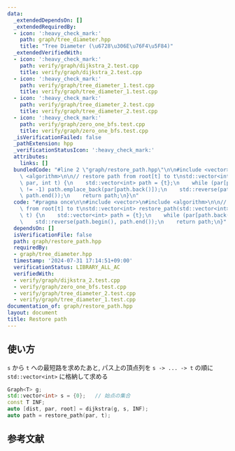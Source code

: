 ```yaml
---
data:
  _extendedDependsOn: []
  _extendedRequiredBy:
  - icon: ':heavy_check_mark:'
    path: graph/tree_diameter.hpp
    title: "Tree Diameter (\u6728\u306E\u76F4\u5F84)"
  _extendedVerifiedWith:
  - icon: ':heavy_check_mark:'
    path: verify/graph/dijkstra_2.test.cpp
    title: verify/graph/dijkstra_2.test.cpp
  - icon: ':heavy_check_mark:'
    path: verify/graph/tree_diameter_1.test.cpp
    title: verify/graph/tree_diameter_1.test.cpp
  - icon: ':heavy_check_mark:'
    path: verify/graph/tree_diameter_2.test.cpp
    title: verify/graph/tree_diameter_2.test.cpp
  - icon: ':heavy_check_mark:'
    path: verify/graph/zero_one_bfs.test.cpp
    title: verify/graph/zero_one_bfs.test.cpp
  _isVerificationFailed: false
  _pathExtension: hpp
  _verificationStatusIcon: ':heavy_check_mark:'
  attributes:
    links: []
  bundledCode: "#line 2 \"graph/restore_path.hpp\"\n\n#include <vector>\n#include\
    \ <algorithm>\n\n// restore path from root[t] to t\nstd::vector<int> restore_path(std::vector<int>&\
    \ par, int t) {\n    std::vector<int> path = {t};\n    while (par[path.back()]\
    \ != -1) path.emplace_back(par[path.back()]);\n    std::reverse(path.begin(),\
    \ path.end());\n    return path;\n}\n"
  code: "#pragma once\n\n#include <vector>\n#include <algorithm>\n\n// restore path\
    \ from root[t] to t\nstd::vector<int> restore_path(std::vector<int>& par, int\
    \ t) {\n    std::vector<int> path = {t};\n    while (par[path.back()] != -1) path.emplace_back(par[path.back()]);\n\
    \    std::reverse(path.begin(), path.end());\n    return path;\n}"
  dependsOn: []
  isVerificationFile: false
  path: graph/restore_path.hpp
  requiredBy:
  - graph/tree_diameter.hpp
  timestamp: '2024-07-31 17:14:51+09:00'
  verificationStatus: LIBRARY_ALL_AC
  verifiedWith:
  - verify/graph/dijkstra_2.test.cpp
  - verify/graph/zero_one_bfs.test.cpp
  - verify/graph/tree_diameter_2.test.cpp
  - verify/graph/tree_diameter_1.test.cpp
documentation_of: graph/restore_path.hpp
layout: document
title: Restore path
---
```


## 使い方

`s` から `t` への最短路を求めたあと, パス上の頂点列を `s -> ... -> t` の順に `std::vector<int>` に格納して求める

```cpp
Graph<T> g;
std::vector<int> s = {0};   // 始点の集合
const T INF;
auto [dist, par, root] = dijkstra(g, s, INF);
auto path = restore_path(par, t);
```

## 参考文献
